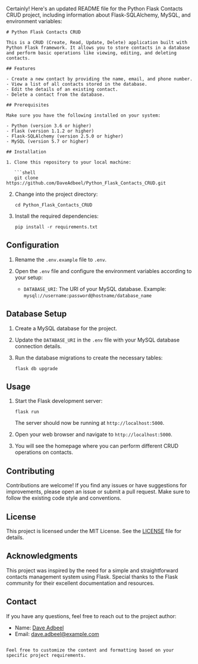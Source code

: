 Certainly! Here's an updated README file for the Python Flask Contacts CRUD project, including information about Flask-SQLAlchemy, MySQL, and environment variables:

```
# Python Flask Contacts CRUD

This is a CRUD (Create, Read, Update, Delete) application built with Python Flask framework. It allows you to store contacts in a database and perform basic operations like viewing, editing, and deleting contacts.

## Features

- Create a new contact by providing the name, email, and phone number.
- View a list of all contacts stored in the database.
- Edit the details of an existing contact.
- Delete a contact from the database.

## Prerequisites

Make sure you have the following installed on your system:

- Python (version 3.6 or higher)
- Flask (version 1.1.2 or higher)
- Flask-SQLAlchemy (version 2.5.0 or higher)
- MySQL (version 5.7 or higher)

## Installation

1. Clone this repository to your local machine:

   ```shell
   git clone https://github.com/DaveAdbeel/Python_Flask_Contacts_CRUD.git
   ```

2. Change into the project directory:

   ```shell
   cd Python_Flask_Contacts_CRUD
   ```

3. Install the required dependencies:

   ```shell
   pip install -r requirements.txt
   ```

## Configuration

1. Rename the `.env.example` file to `.env`.

2. Open the `.env` file and configure the environment variables according to your setup:

   - `DATABASE_URI`: The URI of your MySQL database. Example: `mysql://username:password@hostname/database_name`

## Database Setup

1. Create a MySQL database for the project.

2. Update the `DATABASE_URI` in the `.env` file with your MySQL database connection details.

3. Run the database migrations to create the necessary tables:

   ```shell
   flask db upgrade
   ```

## Usage

1. Start the Flask development server:

   ```shell
   flask run
   ```

   The server should now be running at `http://localhost:5000`.

2. Open your web browser and navigate to `http://localhost:5000`.

3. You will see the homepage where you can perform different CRUD operations on contacts.

## Contributing

Contributions are welcome! If you find any issues or have suggestions for improvements, please open an issue or submit a pull request. Make sure to follow the existing code style and conventions.

## License

This project is licensed under the MIT License. See the [LICENSE](LICENSE) file for details.

## Acknowledgments

This project was inspired by the need for a simple and straightforward contacts management system using Flask. Special thanks to the Flask community for their excellent documentation and resources.

## Contact

If you have any questions, feel free to reach out to the project author:

- Name: [Dave Adbeel](https://github.com/DaveAdbeel)
- Email: [dave.adbeel@example.com](mailto:dave.adbeel@example.com)

```

Feel free to customize the content and formatting based on your specific project requirements.
